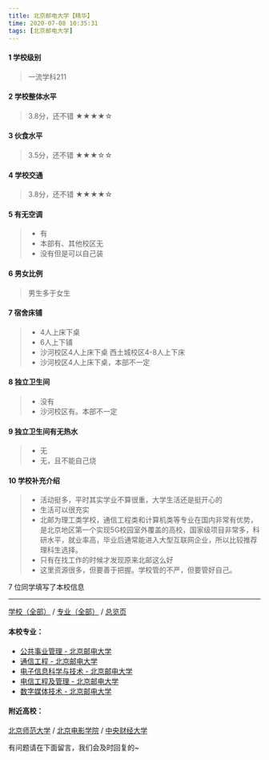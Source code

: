 ```yaml
---
title: 北京邮电大学【精华】
time: 2020-07-08 10:35:31
tags: [北京邮电大学]
---
```

#### 1 学校级别
> 一流学科211


#### 2 学校整体水平
> 3.8分，还不错
★★★★☆

#### 3 伙食水平
>  3.5分，还不错
★★★☆☆


#### 4 学校交通
> 3.8分，还不错
★★★★☆


#### 5 有无空调
> - 有
> - 本部有、其他校区无
> - 没有但是可以自己装

#### 6 男女比例
> 男生多于女生


#### 7 宿舍床铺
> - 4人上床下桌
> - 6人上下铺
> - 沙河校区4人上床下桌 西土城校区4-8人上下床
> - 沙河校区4人上床下桌，本部不一定
 

#### 8 独立卫生间
> - 没有
> - 沙河校区有。本部不一定

#### 9 独立卫生间有无热水
> - 无
> - 无，且不能自己烧

#### 10 学校补充介绍
> - 活动挺多，平时其实学业不算很重，大学生活还是挺开心的
  
> - 生活可以很充实
  
> - 北邮为理工类学校，通信工程类和计算机类等专业在国内非常有优势，是北京地区第一个实现5G校园室外覆盖的高校，国家级项目非常多，科研水平，就业率高，毕业后通常能进入大型互联网企业，所以比较推荐理科生选择。
> - 只有在找工作的时候才发现原来北邮这么好
> - 这里资源很多，但要善于把握。学校管的不严，但要管好自己。


7 位同学填写了本校信息
***
[学校（全部）](https://univgo.github.io/2020/07/08/3efa6bcca419) / [专业（全部）](https://univgo.github.io/2020/07/08/2d4c6d3552c2) / [总览页](https://univgo.github.io/2020/07/08/445daeb4fa00)
#### 本校专业：
- [公共事业管理 - 北京邮电大学](https://univgo.github.io/2020/07/08/20d787cabeed)
- [通信工程 - 北京邮电大学](https://univgo.github.io/2020/07/08/91bd2ad04308)
- [电子信息科学与技术 - 北京邮电大学](https://univgo.github.io/2020/07/08/60133dfd6cff)
- [电信工程及管理 - 北京邮电大学](https://univgo.github.io/2020/07/08/8840fed0c9dc)
- [数字媒体技术 - 北京邮电大学](https://univgo.github.io/2020/07/08/3a656fceae8d)

#### 附近高校：
[北京师范大学](https://univgo.github.io/2020/07/08/北京师范大学) / [北京电影学院](https://univgo.github.io/2020/07/08/北京电影学院) / [中央财经大学](https://univgo.github.io/2020/07/08/中央财经大学)


有问题请在下面留言，我们会及时回复的~

